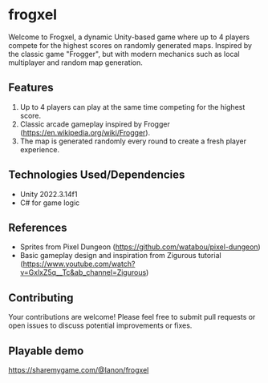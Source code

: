 # frogxel
Welcome to Frogxel, a dynamic Unity-based game where up to 4 players compete for the highest scores on randomly generated maps. Inspired by the classic game "Frogger", but with modern mechanics such as local multiplayer and random map generation.

## Features
1. Up to 4 players can play at the same time competing for the highest score.
2. Classic arcade gameplay inspired by Frogger (https://en.wikipedia.org/wiki/Frogger).
3. The map is generated randomly every round to create a fresh player experience.

## Technologies Used/Dependencies
* Unity 2022.3.14f1
* C# for game logic

## References
* Sprites from Pixel Dungeon (https://github.com/watabou/pixel-dungeon)
* Basic gameplay design and inspiration from Zigurous tutorial (https://www.youtube.com/watch?v=GxlxZ5q__Tc&ab_channel=Zigurous)

## Contributing
Your contributions are welcome! Please feel free to submit pull requests or open issues to discuss potential improvements or fixes.

## Playable demo
https://sharemygame.com/@Ianon/frogxel
